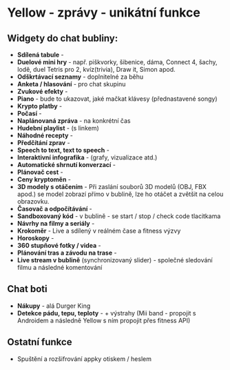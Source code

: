 # Yellow - zprávy - unikátní funkce

## Widgety do chat bubliny:

- **Sdílená tabule** - 
- **Duelové mini hry** - např. piškvorky, šibenice, dáma, Connect 4, šachy, lodě, duel Tetris pro 2, kvíz(trivia), Draw it, Simon apod.
- **Odškrtávací seznamy** - doplnitelné za běhu
- **Anketa / hlasování** - pro chat skupinu
- **Zvukové efekty** - 
- **Piano** - bude to ukazovat, jaké mačkat klávesy (přednastavené songy)
- **Krypto platby** -
- **Počasí** - 
- **Naplánovaná zpráva** - na konkrétní čas
- **Hudební playlist** - (s linkem)
- **Náhodné recepty** - 
- **Předčítání zprav** - 
- **Speech to text, text to speech** - 
- **Interaktivní infografika** - (grafy, vizualizace atd.)
- **Automatické shrnutí konverzací** - 
- **Plánovač cest** - 
- **Ceny kryptoměn** - 
- **3D modely s otáčením** - Při zaslání souborů 3D modelů (OBJ, FBX apod.) se model zobrazí přímo v bublině, lze ho otáčet a zvětšit na celou obrazovku.
- **Časovač a odpočítávání** - 
- **Sandboxovaný kód** - v bublině - se start / stop / check code tlacitkama
- **Návrhy na filmy a seriály** - 
- **Krokoměr** - Live a sdílený v reálném čase a fitness výzvy
- **Horoskopy** - 
- **360 stupňové fotky / videa** - 
- **Plánování tras a závodu na trase** - 
- **Live stream v bublině** (synchronizovaný slider) - společné sledování filmu a následné komentování

## Chat boti

- **Nákupy** - alá Durger King
- **Detekce pádu, tepu, teploty** - + výstrahy (Mii band - propojit s Androidem a následně Yellow s ním propojit přes fitness API)

## Ostatní funkce

- Spuštění a rozšifrování appky otiskem / heslem
